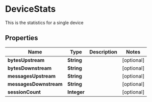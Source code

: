 

# DeviceStats

This is the statistics for a single device

## Properties

| Name | Type | Description | Notes |
|------------ | ------------- | ------------- | -------------|
|**bytesUpstream** | **String** |  |  [optional] |
|**bytesDownstream** | **String** |  |  [optional] |
|**messagesUpstream** | **String** |  |  [optional] |
|**messagesDownstream** | **String** |  |  [optional] |
|**sessionCount** | **Integer** |  |  [optional] |



